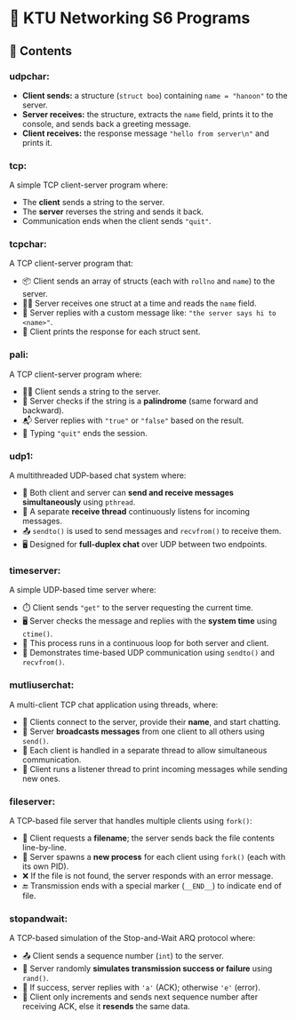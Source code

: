 # 🔌 KTU Networking S6 Programs
## 📁 Contents
### udpchar:

- **Client sends:** a structure (`struct boo`) containing `name = "hanoon"` to the server.
- **Server receives:** the structure, extracts the `name` field, prints it to the console, and sends back a greeting message.
- **Client receives:** the response message `"hello from server\n"` and prints it.

### tcp:

A simple TCP client-server program where:

- The **client** sends a string to the server.
- The **server** reverses the string and sends it back.
- Communication ends when the client sends `"quit"`.

### tcpchar:

A TCP client-server program that:

- 📦 Client sends an array of structs (each with `rollno` and `name`) to the server.
- 🧑‍💻 Server receives one struct at a time and reads the `name` field.
- 💬 Server replies with a custom message like: `"the server says hi to <name>"`.
- 🔁 Client prints the response for each struct sent.

### pali:

A TCP client-server program where:

- 🧑‍💻 Client sends a string to the server.
- 🔁 Server checks if the string is a **palindrome** (same forward and backward).
- 📬 Server replies with `"true"` or `"false"` based on the result.
- 🛑 Typing `"quit"` ends the session.

### udp1:

A multithreaded UDP-based chat system where:

- 🔁 Both client and server can **send and receive messages simultaneously** using `pthread`.
- 🧵 A separate **receive thread** continuously listens for incoming messages.
- 📤 `sendto()` is used to send messages and `recvfrom()` to receive them.
- 🖥️ Designed for **full-duplex chat** over UDP between two endpoints.

### timeserver:

A simple UDP-based time server where:

- ⏱️ Client sends `"get"` to the server requesting the current time.
- 🖥️ Server checks the message and replies with the **system time** using `ctime()`.
- 🔁 This process runs in a continuous loop for both server and client.
- 📡 Demonstrates time-based UDP communication using `sendto()` and `recvfrom()`.

### mutliuserchat:

A multi-client TCP chat application using threads, where:

- 💬 Clients connect to the server, provide their **name**, and start chatting.
- 📣 Server **broadcasts messages** from one client to all others using `send()`.
- 🧵 Each client is handled in a separate thread to allow simultaneous communication.
- 🔁 Client runs a listener thread to print incoming messages while sending new ones.

### fileserver:

A TCP-based file server that handles multiple clients using `fork()`:

- 📄 Client requests a **filename**; the server sends back the file contents line-by-line.
- 🔁 Server spawns a **new process** for each client using `fork()` (each with its own PID).
- ❌ If the file is not found, the server responds with an error message.
- 🔚 Transmission ends with a special marker (`__END__`) to indicate end of file.

### stopandwait:

A TCP-based simulation of the Stop-and-Wait ARQ protocol where:

- 📤 Client sends a sequence number (`int`) to the server.
- 🎲 Server randomly **simulates transmission success or failure** using `rand()`.
- 📨 If success, server replies with `'a'` (ACK); otherwise `'e'` (error).
- 🔁 Client only increments and sends next sequence number after receiving ACK, else it **resends** the same data.





